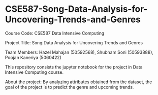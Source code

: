 # CSE587-Song-Data-Analysis-for-Uncovering-Trends-and-Genres

Course Code: CSE587 Data Intensive Computing

Project Title: Song Data Analysis for Uncovering Trends and Genres

Team Members: Hazel Mahajan (50592568), Shubham Soni (50593888), Poojan Kaneriya (5060422)

This repository consists the jupyter notebook for the project in Data Intensive Computing course.

About the project: By analyzing attributes obtained from the dataset, the goal of the project is to predict the genre and upcoming trends.

